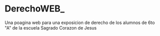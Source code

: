 # DerechoWEB_
Una poagina web para una exposicion de derecho de los alumnos de 6to "A" de la escuela Sagrado Corazon de Jesus
